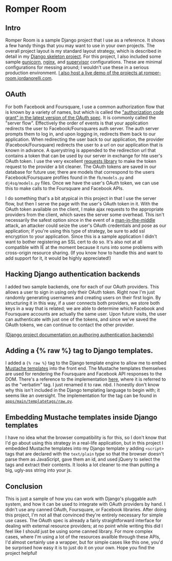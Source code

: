 # Romper Room

## Intro

Romper Room is a sample Django project that I use as a reference.  It shows a few handy things that you may want to use in your own projects.  The overall project layout is my standard layout strategy, which is described in detail in my [Django skeleton project](https://github.com/jordanorelli/Django-Skeleton).  For this project, I also included some sample [gunicorn](http://gunicorn.org/), [nginx](http://nginx.org/), and [supervisor](http://supervisord.org/) configurations.  These are minimal configurations for messing around; I wouldn't use these in a serious production environment.  [I also host a live demo of the projects at romper-room.jordanorelli.com](http://romper-room.jordanorelli.com/).

## OAuth

For both Facebook and Foursquare, I use a common authorization flow that is known by a variety of names, but which is called the ["authorization code grant" in the latest version of the OAuth spec](http://tools.ietf.org/html/draft-ietf-oauth-v2-23#section-4.1).  It is commonly called the "server flow".  Effectively the order of events is that your application redirects the user to Facebook/Foursquares auth server.  The auth server prompts them to log in, and upon logging in, redirects them back to our application.  When redirecting the user back to our application, the provider (Facebook/Foursquare) redirects the user to a url on our application that is known in advance.  A querystring is appended to the redirection url that contains a token that can be used by our server in exchange for hte user's OAuth token.  I use the very excellent [requests library](http://python-requests.org) to make the token request to the provider a bit cleaner.  The OAuth tokens are saved in our database for future use; there are models that correspond to the users Facebook/Foursquare profiles found in the `fb/models.py` and `dj4sq/models.py` files.  Once we have the user's OAuth token, we can use this to make calls to the Foursquare and Facebook APIs.

I do something that's a bit atypical in this project in that I use the server flow, but then I serve the page with the user's OAuth token in it.  With the OAuth token available on the client, I make ajax requests to the appropriate providers from the client, which saves the server some overhead.  This isn't necessarily the safest option since in the event of a [man-in-the-middle](http://en.wikipedia.org/wiki/Man-in-the-middle_attack) attack, an attacker could seize the user's OAuth credentials and pose as our application; if you're using this type of strategy, be sure to add ssl encryption to your application.  Since this is a sample application I didn't want to bother registering an SSL cert to do so.  It's also not at all compatible with IE at the moment because it runs into some problems with cross-origin resource sharing.  (If you know how to handle this and want to add support for it, it would be highly appreciated!)

## Hacking Django authentication backends

I added two sample backends, one for each of our OAuth providers.  This allows a user to sign in using only their OAuth token.  Right now I'm just randomly generating usernames and creating users on their first login.  By structuring it in this way, if a user connects both providers, we store both keys in a way that is related; we are able to determine which Facebook and Foursquare accounts are actually the same user.  Upon future visits, the user can authenticate with just one of the tokens, and since we've saved the OAuth tokens, we can continue to contact the other provider.

[(Django project documentation on authoring authentication backends)](https://docs.djangoproject.com/en/1.3/topics/auth/#writing-an-authentication-backend)

## Adding a {% raw %} tag to Django templates.

I added a `{% raw %}` tag to the Django template engine to allow me to embed [Mustache templates](http://mustache.github.com/) into the front end.  The Mustache templates themselves are used for rendering the Foursquare and Facebook API responses to the DOM.  There's a reference to the implementation [here](https://gist.github.com/629508), where it is referred to as the "verbatim" tag.  I just renamed it to raw.  nbd.  I honestly don't know why this isn't included in the Django templating language to begin with; it seems like an oversight.  The implementation for the tag can be found in [`apps/main/templatetags/raw.py`](https://github.com/jordanorelli/Romper-Room/blob/master/apps/main/templatetags/raw.py).

## Embedding Mustache templates inside Django templates

I have no idea what the browser compatibility is for this, so I don't know that I'd go about using this strategy in a real-life application, but in this project I embedded Mustache templates into my Django template y adding `<script>` tags that are declared with the `text/plain` type so that the browser doesn't parse them as JavaScript, gave them an id, and used jQuery to select the tags and extract their contents.  It looks a lot cleaner to me than putting a big, ugly-ass string into your js.

## Conclusion

This is just a sample of how you can work with Django's pluggable auth system, and how it can be used to integrate with OAuth providers by hand.  I didn't use any canned OAuth, Foursquare, or Facebook libraries.  After doing this project, I'm not all that convinced they're entirely necessary for simple use cases.  The OAuth spec is already a fairly straightforward interface for dealing with external resource providers; at no point while writing this did I feel like I should just be using some canned library.  For more complex cases, where I'm using a lot of the resources availble through these APIs, I'd almost certainly use a wrapper, but for simple cases like this one, you'd be surprised how easy it is to just do it on your own.  Hope you find the project helpful!
